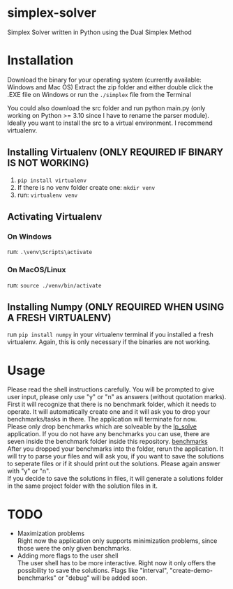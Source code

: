 # simplex-solver

Simplex Solver written in Python using the Dual Simplex Method

# Installation

Download the binary for your operating system (currently available: Windows and Mac OS)
Extract the zip folder and either double click the .EXE file on Windows or run the `./simplex` file from the Terminal

You could also download the src folder and run python main.py (only working on Python >= 3.10 since I have to rename the parser module). <br>
Ideally you want to install the src to a virtual environment. I recommend virtualenv.

## Installing Virtualenv (ONLY REQUIRED IF BINARY IS NOT WORKING)

1. `pip install virtualenv` <br>
2. If there is no venv folder create one: `mkdir venv` <br>
3. run: `virtualenv venv`

## Activating Virtualenv

### On Windows

run: `.\venv\Scripts\activate`

### On MacOS/Linux

run: `source ./venv/bin/activate`

## Installing Numpy (ONLY REQUIRED WHEN USING A FRESH VIRTUALENV)

run `pip install numpy` in your virtualenv terminal if you installed a fresh virtualenv. Again, this is only necessary if the binaries are not working.

# Usage

Please read the shell instructions carefully. You will be prompted to give user input, please only use "y" or "n" as answers (without quotation marks). <br>
First it will recognize that there is no benchmark folder, which it needs to operate. It will automatically create one and it will ask you to drop your benchmarks/tasks in there. The application will terminate for now. <br>
Please only drop benchmarks which are solveable by the [lp_solve](http://web.mit.edu/lpsolve/doc/) application. If you do not have any benchmarks you can use, there are seven inside the benchmark folder inside this repository. [benchmarks](https://github.com/fjure/simplex-solver/tree/main/benchmarks) <br>
After you dropped your benchmarks into the folder, rerun the application. It will try to parse your files and will ask you, if you want to save the solutions to seperate files or if it should print out the solutions. Please again answer with "y" or "n". <br>
If you decide to save the solutions in files, it will generate a solutions folder in the same project folder with the solution files in it.

# TODO

- Maximization problems <br>
  Right now the application only supports minimization problems, since those were the only given benchmarks. <br>
- Adding more flags to the user shell <br>
  The user shell has to be more interactive. Right now it only offers the possibility to save the solutions. Flags like "interval", "create-demo-benchmarks" or "debug" will be added soon.

